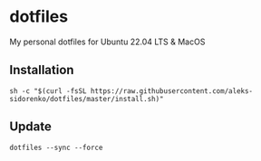 # dotfiles
My personal dotfiles for Ubuntu 22.04 LTS & MacOS

## Installation
```
sh -c "$(curl -fsSL https://raw.githubusercontent.com/aleks-sidorenko/dotfiles/master/install.sh)"
```

## Update
```
dotfiles --sync --force
```
